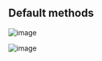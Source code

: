 ## Default methods
![image](https://raw.githubusercontent.com/devjleonardo/assets/main/interfaces-java/08%20-%20Default%20methods/Default%20methods%20(defender%20methods).png)

![image](https://raw.githubusercontent.com/devjleonardo/assets/main/interfaces-java/08%20-%20Default%20methods/Considerações%20importantes.png)